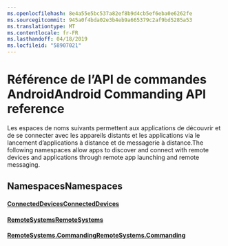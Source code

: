 ```yaml
---
ms.openlocfilehash: 8e4a55e5bc537a82ef8b9d4cb5ef6eba0e6262fe
ms.sourcegitcommit: 945a0f4bda02e3b4eb9a665379c2af9bd5285a53
ms.translationtype: MT
ms.contentlocale: fr-FR
ms.lasthandoff: 04/18/2019
ms.locfileid: "58907021"
---
```

# <a name="android-commanding-api-reference"></a><span data-ttu-id="a45c8-101">Référence de l’API de commandes Android</span><span class="sxs-lookup"><span data-stu-id="a45c8-101">Android Commanding API reference</span></span>

<span data-ttu-id="a45c8-102">Les espaces de noms suivants permettent aux applications de découvrir et de se connecter avec les appareils distants et les applications via le lancement d’applications à distance et de messagerie à distance.</span><span class="sxs-lookup"><span data-stu-id="a45c8-102">The following namespaces allow apps to discover and connect with remote devices and applications through remote app launching and remote messaging.</span></span>

## <a name="namespaces"></a><span data-ttu-id="a45c8-103">Namespaces</span><span class="sxs-lookup"><span data-stu-id="a45c8-103">Namespaces</span></span>

#### <a name="connecteddeviceshttpsdocsmicrosoftcomjavaapicommicrosoftconnecteddevices"></a>[<span data-ttu-id="a45c8-104">ConnectedDevices</span><span class="sxs-lookup"><span data-stu-id="a45c8-104">ConnectedDevices</span></span>](https://docs.microsoft.com/java/api/com.microsoft.connecteddevices)
#### <a name="remotesystemshttpsdocsmicrosoftcomjavaapicommicrosoftconnecteddevicesremotesystems"></a>[<span data-ttu-id="a45c8-105">RemoteSystems</span><span class="sxs-lookup"><span data-stu-id="a45c8-105">RemoteSystems</span></span>](https://docs.microsoft.com/java/api/com.microsoft.connecteddevices.remotesystems)
#### <a name="remotesystemscommandinghttpsdocsmicrosoftcomjavaapicommicrosoftconnecteddevicesremotesystemscommanding"></a>[<span data-ttu-id="a45c8-106">RemoteSystems.Commanding</span><span class="sxs-lookup"><span data-stu-id="a45c8-106">RemoteSystems.Commanding</span></span>](https://docs.microsoft.com/java/api/com.microsoft.connecteddevices.remotesystems.commanding)